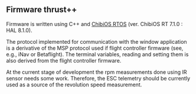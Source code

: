 ## Firmware thrust++

Firmware is written using C++ and [ChibiOS RTOS](https://www.chibios.org) (ver. ChibiOS RT 7.1.0 : HAL 8.1.0). 

The protocol implemented for communication with the window application is a derivative of the MSP protocol used if flight controller firmware 
(see, e.g., iNav or Betaflight). The terminal variables, reading and setting them is also derived from the flight controller firmware.

At the current stage of development the rpm measurements done using IR sensor needs some work. Therefore, the ESC telemetry should be  currently used as a source of the revolution speed measurement.
